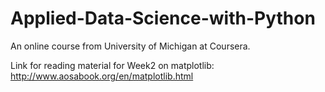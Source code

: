 # Applied-Data-Science-with-Python

An online course from University of Michigan at Coursera.

Link for reading material for Week2 on matplotlib:
http://www.aosabook.org/en/matplotlib.html
